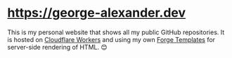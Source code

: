 # https://george-alexander.dev
This is my personal website that shows all my public GitHub repositories. It is hosted on [Cloudflare Workers](https://workers.cloudflare.com/) and using my own [Forge Templates](https://www.npmjs.com/package/forge-templates) for server-side rendering of HTML. 😊
